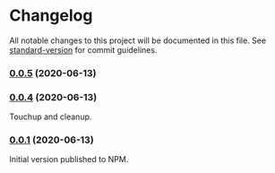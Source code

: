 # Changelog

All notable changes to this project will be documented in this file. See [standard-version](https://github.com/conventional-changelog/standard-version) for commit guidelines.

### [0.0.5](https://github.com/hanshuebner/xslt3-loader/compare/v0.0.4...v0.0.5) (2020-06-13)

### [0.0.4](https://github.com/hanshuebner/xslt3-loader/compare/v0.0.3...v0.0.4) (2020-06-13)

Touchup and cleanup.

### [0.0.1](https://github.com/hanshuebner/xslt3-loader/compare/v0.0.2...v0.0.1) (2020-06-13)

Initial version published to NPM.
